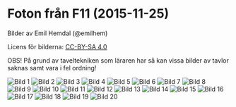 
# Foton från F11 (2015-11-25)

Bilder av Emil Hemdal (@emilhem)

Licens för bilderna: [CC-BY-SA 4.0](https://creativecommons.org/licenses/by-sa/4.0/)

OBS! På grund av taveltekniken som läraren har så kan vissa bilder av tavlor saknas samt vara i fel ordning!

![Bild 1](https://raw.githubusercontent.com/erikdsjostrom/Kurser/master/Linj%C3%A4r%20Algebra/F11/foton-p%C3%A5-tavlor/_DSC2174.JPG)
![Bild 2](https://raw.githubusercontent.com/erikdsjostrom/Kurser/master/Linj%C3%A4r%20Algebra/F11/foton-p%C3%A5-tavlor/_DSC2180.JPG)
![Bild 3](https://raw.githubusercontent.com/erikdsjostrom/Kurser/master/Linj%C3%A4r%20Algebra/F11/foton-p%C3%A5-tavlor/_DSC2188.JPG)
![Bild 4](https://raw.githubusercontent.com/erikdsjostrom/Kurser/master/Linj%C3%A4r%20Algebra/F11/foton-p%C3%A5-tavlor/_DSC2194.JPG)
![Bild 5](https://raw.githubusercontent.com/erikdsjostrom/Kurser/master/Linj%C3%A4r%20Algebra/F11/foton-p%C3%A5-tavlor/_DSC2175.JPG)
![Bild 6](https://raw.githubusercontent.com/erikdsjostrom/Kurser/master/Linj%C3%A4r%20Algebra/F11/foton-p%C3%A5-tavlor/_DSC2182.JPG)
![Bild 7](https://raw.githubusercontent.com/erikdsjostrom/Kurser/master/Linj%C3%A4r%20Algebra/F11/foton-p%C3%A5-tavlor/_DSC2190.JPG)
![Bild 8](https://raw.githubusercontent.com/erikdsjostrom/Kurser/master/Linj%C3%A4r%20Algebra/F11/foton-p%C3%A5-tavlor/_DSC2196.JPG)
![Bild 9](https://raw.githubusercontent.com/erikdsjostrom/Kurser/master/Linj%C3%A4r%20Algebra/F11/foton-p%C3%A5-tavlor/_DSC2176.JPG)
![Bild 10](https://raw.githubusercontent.com/erikdsjostrom/Kurser/master/Linj%C3%A4r%20Algebra/F11/foton-p%C3%A5-tavlor/_DSC2185.JPG)
![Bild 11](https://raw.githubusercontent.com/erikdsjostrom/Kurser/master/Linj%C3%A4r%20Algebra/F11/foton-p%C3%A5-tavlor/_DSC2191.JPG)
![Bild 12](https://raw.githubusercontent.com/erikdsjostrom/Kurser/master/Linj%C3%A4r%20Algebra/F11/foton-p%C3%A5-tavlor/_DSC2198.JPG)
![Bild 13](https://raw.githubusercontent.com/erikdsjostrom/Kurser/master/Linj%C3%A4r%20Algebra/F11/foton-p%C3%A5-tavlor/_DSC2177.JPG)
![Bild 14](https://raw.githubusercontent.com/erikdsjostrom/Kurser/master/Linj%C3%A4r%20Algebra/F11/foton-p%C3%A5-tavlor/_DSC2186.JPG)
![Bild 15](https://raw.githubusercontent.com/erikdsjostrom/Kurser/master/Linj%C3%A4r%20Algebra/F11/foton-p%C3%A5-tavlor/_DSC2192.JPG)
![Bild 16](https://raw.githubusercontent.com/erikdsjostrom/Kurser/master/Linj%C3%A4r%20Algebra/F11/foton-p%C3%A5-tavlor/_DSC2201.JPG)
![Bild 17](https://raw.githubusercontent.com/erikdsjostrom/Kurser/master/Linj%C3%A4r%20Algebra/F11/foton-p%C3%A5-tavlor/_DSC2179.JPG)
![Bild 18](https://raw.githubusercontent.com/erikdsjostrom/Kurser/master/Linj%C3%A4r%20Algebra/F11/foton-p%C3%A5-tavlor/_DSC2187.JPG)
![Bild 19](https://raw.githubusercontent.com/erikdsjostrom/Kurser/master/Linj%C3%A4r%20Algebra/F11/foton-p%C3%A5-tavlor/_DSC2193.JPG)
![Bild 20](https://raw.githubusercontent.com/erikdsjostrom/Kurser/master/Linj%C3%A4r%20Algebra/F11/foton-p%C3%A5-tavlor/_DSC2208.JPG)
